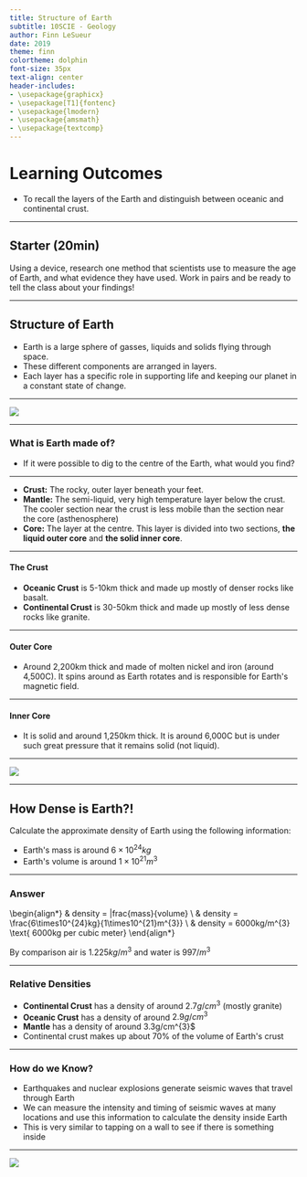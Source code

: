```yaml
---
title: Structure of Earth
subtitle: 10SCIE - Geology
author: Finn LeSueur
date: 2019
theme: finn
colortheme: dolphin
font-size: 35px
text-align: center
header-includes:
- \usepackage{graphicx}
- \usepackage[T1]{fontenc}
- \usepackage{lmodern}
- \usepackage{amsmath}
- \usepackage{textcomp}
---
```


# Learning Outcomes

- To recall the layers of the Earth and distinguish between oceanic and continental crust.

---

## Starter (20min)

Using a device, research one method that scientists use to measure the age of Earth, and what evidence they have used. Work in pairs and be ready to tell the class about your findings!

---

## Structure of Earth

- Earth is a large sphere of gasses, liquids and solids flying through space.
- These different components are arranged in layers.
- Each layer has a specific role in supporting life and keeping our planet in a constant state of change.

---

![](assets/2-structure-earth.png)

---

### What is Earth made of?

- If it were possible to dig to the centre of the Earth, what would you find?

---

- __Crust:__ The rocky, outer layer beneath your feet.
- __Mantle:__ The semi-liquid, very high temperature layer below the crust. The cooler section near the crust is less mobile than the section near the core (asthenosphere)
- __Core:__ The layer at the centre. This layer is divided into two sections, __the liquid outer core__ and __the solid inner core__.

---

#### The Crust

- __Oceanic Crust__ is 5-10km thick and made up mostly of denser rocks like basalt.
- __Continental Crust__ is 30-50km thick and made up mostly of less dense rocks like granite.

---

#### Outer Core

- Around 2,200km thick and made of molten nickel and iron (around 4,500C). It spins around as Earth rotates and is responsible for Earth's magnetic field.

---

#### Inner Core

- It is solid and around 1,250km thick. It is around 6,000C but is under such great pressure that it remains solid (not liquid).

---

![](assets/2-crust.jpg)

---

## How Dense is Earth?!

Calculate the approximate density of Earth using the following information:

- Earth's mass is around $6\times10^{24}kg$
- Earth's volume is around $1\times10^{21}m^{3}$

----

### Answer

\begin{align*}
    & density = |frac{mass}{volume} \\
    & density = \frac{6\times10^{24}kg}{1\times10^{21}m^{3}} \\
    & density = 6000kg/m^{3} \text{ 6000kg per cubic meter}
\end{align*}

By comparison air is $1.225kg/m^{3}$ and water is $997/m^{3}$

---

### Relative Densities

- __Continental Crust__ has a density of around $2.7g/cm^{3}$ (mostly granite)
- __Oceanic Crust__ has a density of around $2.9g/cm^{3}$
- __Mantle__ has a density of around 3.3g/cm^{3}$
- Continental crust makes up about 70% of the volume of Earth's crust

---

### How do we Know?

- Earthquakes and nuclear explosions generate seismic waves that travel through Earth
- We can measure the intensity and timing of seismic waves at many locations and use this information to calculate the density inside Earth
- This is very similar to tapping on a wall to see if there is something inside

---

![](assets/2-seismic-waves.png)


